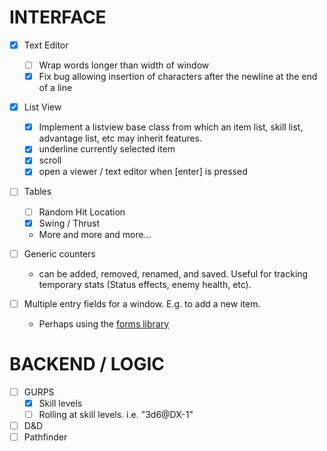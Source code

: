 INTERFACE
=========
- [x] Text Editor
    - [ ] Wrap words longer than width of window
    - [x] Fix bug allowing insertion of characters after the newline at the end of a line

- [x] List View
    - [x] Implement a listview base class from which an item list, skill list, advantage list, etc may inherit features.
    - [x] underline currently selected item
    - [x] scroll
    - [x] open a viewer / text editor when [enter] is pressed

- [ ] Tables
    - [ ] Random Hit Location
    - [x] Swing / Thrust
    - More and more and more...

- [ ] Generic counters
    - can be added, removed, renamed, and saved. Useful for tracking temporary stats (Status effects, enemy health, etc).

- [ ] Multiple entry fields for a window. E.g. to add a new item.
    - Perhaps using the [forms library](http://tldp.org/HOWTO/NCURSES-Programming-HOWTO/forms.html)


BACKEND / LOGIC
===============
- [ ] GURPS
    - [x] Skill levels
    - [ ] Rolling at skill levels. i.e. "3d6@DX-1"
- [ ] D&D
- [ ] Pathfinder
